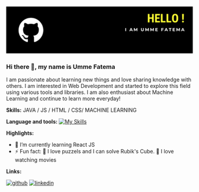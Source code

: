 ![](https://github.com/ummeFA/ummeFA/blob/main/BANNER.png)

### Hi there 👋, my name is Umme Fatema
I am passionate about learning new things and love sharing knowledge with others. I am interested in Web Development and started to explore this field using various tools and libraries. I am also enthusiast about Machine Learning and continue to learn more everyday!

**Skills:** JAVA / JS / HTML / CSS/ MACHINE LEARNING

**Language and tools:** [![My Skills](https://skills.thijs.gg/icons?i=java,python,js,nodejs,html,css)](https://skills.thijs.gg)

**Highlights:**
- 🌱 I’m currently learning React JS 
- ⚡ Fun fact:  🧩 I love puzzels and I can solve Rubik's Cube. 🎥 I love watching movies 

**Links:**

[<img src='https://cdn.jsdelivr.net/npm/simple-icons@3.0.1/icons/github.svg' alt='github' height='40'>](https://github.com/ummeFA)  [<img src='https://cdn.jsdelivr.net/npm/simple-icons@3.0.1/icons/linkedin.svg' alt='linkedin' height='40'>](https://www.linkedin.com/in/umme-fatema-052876198)  

